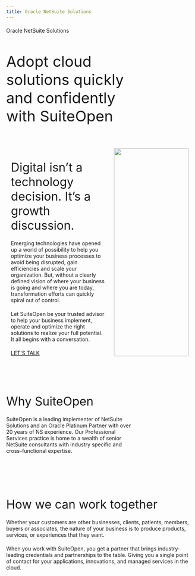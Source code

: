 ```yaml
---
title: Oracle NetSuite Solutions
---
```


<div class="banner-wrap">
    <div class="layout-mid flex">
      <p class="banner-title"
        v-motion 
        :initial="{
        opacity: 0,
        y: -60
        }"
        :enter="{
        opacity: 1,
        y: 0,
        transition: {
            delay: 150,
            duration: 500
        }
        }"
      >Oracle NetSuite Solutions</p>
      <p class="banner-text"
         v-motion 
        :initial="{
        opacity: 0,
        y: 80
        }"
        :enter="{
        opacity: 1,
        y: 0,
        transition: {
            delay: 250,
            duration: 500
        }
        }"
      >Adopt cloud solutions quickly and confidently with SuiteOpen</p>
    </div>
</div>
<div>
   <div class="layout-mid talk">
      <div class="talk-left">
         <p class="tl-title">
            Digital isn’t a technology <br /> decision. It’s a growth discussion.
         </p>
         <div class="tl-desc">
            <p>Emerging technologies have opened up a world of possibility to help you optimize your business processes to avoid being disrupted, gain efficiencies and scale your organization. But, without a clearly defined vision of where your business is going and where you are today, transformation efforts can quickly spiral out of control.</p>
            <p>Let SuiteOpen be your trusted advisor to help your business implement, operate and optimize the right solutions to realize your full potential. It all begins with a conversation.</p>
         </div>
         <a class="v-btn" href="/contact">LET'S TALK</a>
      </div>
      <div class="talk-right">
         <img src="/asset/solution-lead.jpg" />
      </div>
   </div>
</div>
<div class="light-bg">
   <div class="layout-mid">
      <p class="tl-title">Why SuiteOpen</p>
      <p class="tl-desc" style="width: 70%;">SuiteOpen is a leading implementer of NetSuite Solutions  and an Oracle Platinum Partner with over 20 years of NS experience. Our Professional Services practice is home to a wealth of senior NetSuite consultants with industry specific and cross-functional expertise. </p>
   </div>
</div>
<div class="p-30">
   <div class="layout-mid">
      <p class="tl-title">How we can work together</p>
      <div class="tl-desc">
         <p>Whether your customers are other businesses, clients, patients, members, buyers or associates, the nature of your business is to produce products, services, or experiences that they want.</p>
         <p>When you work with SuiteOpen, you get a partner that brings industry-leading credentials and partnerships to the table. Giving you a single point of contact for your applications, innovations, and managed services in the cloud.</p>
      </div>
   </div>
</div>

<style scoped>
.p-30{
    padding: 30px 0;
}
.light-bg{
    background: var(--light-bg);
    padding: 40px 0;
}
.tl-title{
    font-size: 32px;
    color: var(--color-primary);
    margin-bottom: 20px;
}
.tl-desc p{
    margin-bottom: 20px;
}
.talk-right img {
    width: 100%;
}

.talk{
    padding: 30px 0;
    display: flex;
    justify-content: space-around;
}
.talk-left{
    width: 50%;
}
.talk-right{
    width: 40%;
}
.banner-wrap{
    height: 300px;
    background: url('/asset/defaultbanner.png');
    background-size: contain ;
}
.flex{
    display: flex;
    justify-content: center;
    height: 100%;
    flex-direction: column;
}
.banner-text{
    color: var(--color-primary);
    font-size: 40px;
    width: 70%;
}
.banner-title{
    color: var(--color-text);
    margin-bottom: 10px;
}
</style>